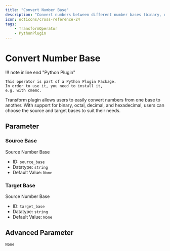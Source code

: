 ```yaml
---
title: "Convert Number Base"
description: "Convert numbers between different number bases (binary, octal, decimal, hexadecimal)."
icon: octicons/cross-reference-24
tags: 
    - TransformOperator
    - PythonPlugin
---
```

# Convert Number Base
<!-- This file was generated - DO NOT CHANGE IT MANUALLY -->

!!! note inline end "Python Plugin"

    This operator is part of a Python Plugin Package.
    In order to use it, you need to install it,
    e.g. with cmemc.

Transform plugin allows users to easily convert numbers
    from one base to another. With support for binary, octal, decimal, and hexadecimal,
    users can choose the source and target bases to suit their needs.

## Parameter

### Source Base

Source Number Base

- ID: `source_base`
- Datatype: `string`
- Default Value: `None`



### Target Base

Source Number Base

- ID: `target_base`
- Datatype: `string`
- Default Value: `None`





## Advanced Parameter

`None`